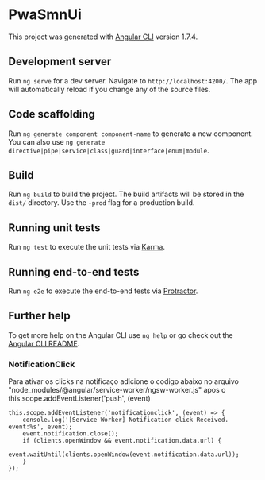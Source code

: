 # PwaSmnUi

This project was generated with [Angular CLI](https://github.com/angular/angular-cli) version 1.7.4.

## Development server

Run `ng serve` for a dev server. Navigate to `http://localhost:4200/`. The app will automatically reload if you change any of the source files.

## Code scaffolding

Run `ng generate component component-name` to generate a new component. You can also use `ng generate directive|pipe|service|class|guard|interface|enum|module`.

## Build

Run `ng build` to build the project. The build artifacts will be stored in the `dist/` directory. Use the `-prod` flag for a production build.

## Running unit tests

Run `ng test` to execute the unit tests via [Karma](https://karma-runner.github.io).

## Running end-to-end tests

Run `ng e2e` to execute the end-to-end tests via [Protractor](http://www.protractortest.org/).

## Further help

To get more help on the Angular CLI use `ng help` or go check out the [Angular CLI README](https://github.com/angular/angular-cli/blob/master/README.md).

### NotificationClick

Para ativar os clicks na notificaço adicione o codigo abaixo no arquivo "node_modules/@angular/service-worker/ngsw-worker.js"
apos o this.scope.addEventListener('push', (event) 

    this.scope.addEventListener('notificationclick', (event) => {
        console.log('[Service Worker] Notification click Received. event:%s', event);
        event.notification.close();
        if (clients.openWindow && event.notification.data.url) {
            event.waitUntil(clients.openWindow(event.notification.data.url));
        }
    });
